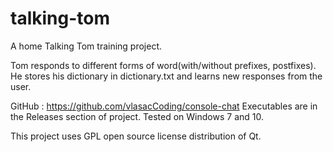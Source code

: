 # talking-tom
A home Talking Tom training project.

Tom responds to different forms of word(with/without prefixes, postfixes). He stores his dictionary in dictionary.txt and learns new responses from the user.

GitHub : https://github.com/vlasacCoding/console-chat
Executables are in the Releases section of project. Tested on Windows 7 and 10.

This project uses GPL open source license distribution of Qt.